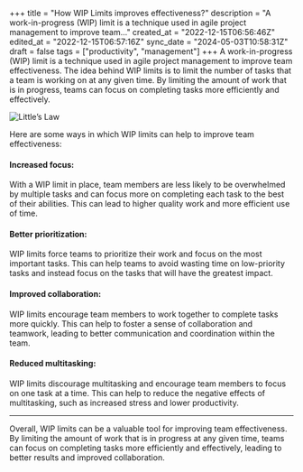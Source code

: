 +++
title = "How WIP Limits improves effectiveness?"
description = "A work-in-progress (WIP) limit is a technique used in agile project management to improve team..."
created_at = "2022-12-15T06:56:46Z"
edited_at = "2022-12-15T06:57:16Z"
sync_date = "2024-05-03T10:58:31Z"
draft = false
tags = ["productivity", "management"]
+++
A work-in-progress (WIP) limit is a technique used in agile project management to improve team effectiveness. The idea behind WIP limits is to limit the number of tasks that a team is working on at any given time. By limiting the amount of work that is in progress, teams can focus on completing tasks more efficiently and effectively.

![Little’s Law](https://miro.medium.com/max/1400/1*b0mC2X7tySi79jCb8Z50jQ.webp)

Here are some ways in which WIP limits can help to improve team effectiveness:

#### Increased focus:

With a WIP limit in place, team members are less likely to be overwhelmed by multiple tasks and can focus more on completing each task to the best of their abilities. This can lead to higher quality work and more efficient use of time.

#### Better prioritization:

WIP limits force teams to prioritize their work and focus on the most important tasks. This can help teams to avoid wasting time on low-priority tasks and instead focus on the tasks that will have the greatest impact.

#### Improved collaboration:

WIP limits encourage team members to work together to complete tasks more quickly. This can help to foster a sense of collaboration and teamwork, leading to better communication and coordination within the team.

#### Reduced multitasking:

WIP limits discourage multitasking and encourage team members to focus on one task at a time. This can help to reduce the negative effects of multitasking, such as increased stress and lower productivity.

---

Overall, WIP limits can be a valuable tool for improving team effectiveness. By limiting the amount of work that is in progress at any given time, teams can focus on completing tasks more efficiently and effectively, leading to better results and improved collaboration.